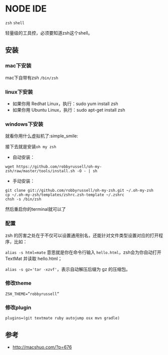# NODE IDE 


`zsh` `shell` 

轻量级的工具控，必须要知道zsh这个shell。

## 安装
### mac下安装
mac下自带有zsh `/bin/zsh`
### linux下安装
* 如果你用 Redhat Linux，执行：sudo yum install zsh
* 如果你用 Ubuntu Linux，执行：sudo apt-get install zsh
### windows下安装
就看你用什么虚拟机了:simple_smile:

接下去就是安装`oh my zsh`
* 自动安装：
```
wget https://github.com/robbyrussell/oh-my-zsh/raw/master/tools/install.sh -O - | sh
```
* 手动安装：
```
git clone git://github.com/robbyrussell/oh-my-zsh.git ~/.oh-my-zsh
cp ~/.oh-my-zsh/templates/zshrc.zsh-template ~/.zshrc
chsh -s /bin/zsh
```
然后重启你的terminal就可以了

### 配置
zsh 的厉害之处在于不仅可以设置通用别名，还能针对文件类型设置对应的打开程序，比如：

`alias -s html=mate`
意思就是你在命令行输入 `hello.html`，zsh会为你自动打开 TextMat 并读取 hello.html； 

`alias -s gz='tar -xzvf'`，表示自动解压后缀为 gz 的压缩包。

### 修改theme
```
ZSH_THEME=”robbyrussell”
```
### 修改plugin
```
plugins=(git textmate ruby autojump osx mvn gradle)
```

## 参考
* http://macshuo.com/?p=676